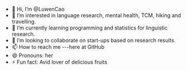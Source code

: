 - 👋 Hi, I’m @LuwenCao
- 👀 I’m interested in language research,  mental health, TCM, hiking and travelling.
- 🌱 I’m currently learning programming and statistics for linguistic research.
- 💞️ I’m looking to collaborate on start-ups based on research results.
- 📫 How to reach me ---here at GitHub
- 😄 Pronouns: her
- ⚡ Fun fact: Avid lover of delicious fruits

<!---
LuwenCao/LuwenCao is a ✨ special ✨ repository because its `README.md` (this file) appears on your GitHub profile.
You can click the Preview link to take a look at your changes.
--->
